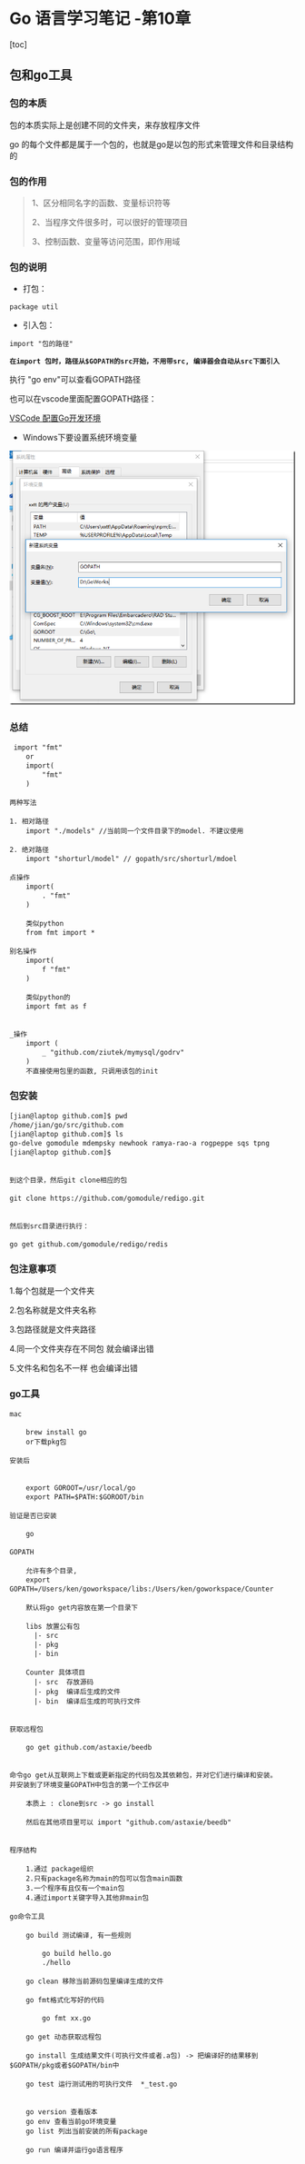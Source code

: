 # Go 语言学习笔记 -第10章

[toc]

## 包和go工具

### 包的本质

包的本质实际上是创建不同的文件夹，来存放程序文件

go 的每个文件都是属于一个包的，也就是go是以包的形式来管理文件和目录结构的


### 包的作用
>1、区分相同名字的函数、变量标识符等
>
>2、当程序文件很多时，可以很好的管理项目
>
>3、控制函数、变量等访问范围，即作用域

### 包的说明
- 打包：
```
package util
```

- 引入包：
```
import "包的路径"
```


**`在import 包时，路径从$GOPATH的src开始，不用带src, 编译器会自动从src下面引入`**

执行 "go env"可以查看GOPATH路径

也可以在vscode里面配置GOPATH路径：

[VSCode 配置Go开发环境](https://juejin.im/post/5cdd811fe51d45475d5e8e0c)


- Windows下要设置系统环境变量

![Alt text](./win.png)



### 总结

```
 import "fmt"
    or
    import(
        "fmt"
    )

两种写法

1. 相对路径
    import "./models" //当前同一个文件目录下的model. 不建议使用

2. 绝对路径
    import "shorturl/model" // gopath/src/shorturl/mdoel

点操作
    import(
        . "fmt"
    )

    类似python
    from fmt import *

别名操作
    import(
        f "fmt"
    )

    类似python的
    import fmt as f


_操作
    import (
        _ "github.com/ziutek/mymysql/godrv"
    )
    不直接使用包里的函数, 只调用该包的init

```

### 包安装

```
[jian@laptop github.com]$ pwd
/home/jian/go/src/github.com
[jian@laptop github.com]$ ls
go-delve gomodule mdempsky newhook ramya-rao-a rogpeppe sqs tpng
[jian@laptop github.com]$


到这个目录，然后git clone相应的包

git clone https://github.com/gomodule/redigo.git


然后到src目录进行执行：

go get github.com/gomodule/redigo/redis

```


### 包注意事项

1.每个包就是一个文件夹

2.包名称就是文件夹名称

3.包路径就是文件夹路径

4.同一个文件夹存在不同包 就会编译出错

5.文件名和包名不一样 也会编译出错




### go工具

```
mac

    brew install go
    or下载pkg包

安装后


    export GOROOT=/usr/local/go
    export PATH=$PATH:$GOROOT/bin

验证是否已安装

    go

GOPATH

    允许有多个目录,
    export GOPATH=/Users/ken/goworkspace/libs:/Users/ken/goworkspace/Counter

    默认将go get内容放在第一个目录下

    libs 放置公有包
      |- src
      |- pkg
      |- bin

    Counter 具体项目
      |- src  存放源码
      |- pkg  编译后生成的文件
      |- bin  编译后生成的可执行文件


获取远程包

    go get github.com/astaxie/beedb


命令go get从互联网上下载或更新指定的代码包及其依赖包，并对它们进行编译和安装。
并安装到了环境变量GOPATH中包含的第一个工作区中

    本质上 : clone到src -> go install

    然后在其他项目里可以 import "github.com/astaxie/beedb"


程序结构

    1.通过 package组织
    2.只有package名称为main的包可以包含main函数
    3.一个程序有且仅有一个main包
    4.通过import关键字导入其他非main包

go命令工具

    go build 测试编译, 有一些规则

        go build hello.go
        ./hello

    go clean 移除当前源码包里编译生成的文件

    go fmt格式化写好的代码

        go fmt xx.go

    go get 动态获取远程包

    go install 生成结果文件(可执行文件或者.a包) -> 把编译好的结果移到$GOPATH/pkg或者$GOPATH/bin中

    go test 运行测试用的可执行文件  *_test.go


    go version 查看版本
    go env 查看当前go环境变量
    go list 列出当前安装的所有package

    go run 编译并运行go语言程序

```


